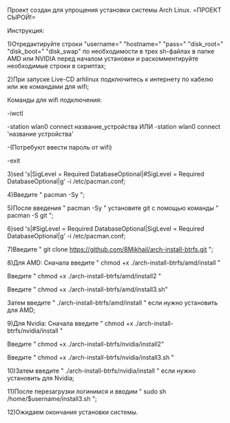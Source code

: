 Проект создан для упрощения установки системы Arch Linux. =ПРОЕКТ СЫРОЙ!=

Инструкция:

1)Отредактируйте строки "username=" "hostname=" "pass=" "disk_root=" "disk_boot=" "disk_swap" по необходимости в трех sh-файлах в папке AMD или NVIDIA перед началом установки и раскомментируйте необходимые строки в скриптах;

2)При запуске Live-CD arhlinux подключитесь к интернету по кабелю или же командами для wifi;

Команды для wifi подключения:

-iwctl

-station wlan0 connect название_устройства ИЛИ -station wlan0 connect 'название устройства'

-(Потребуют ввести пароль от wifi)

-exit

3)sed 's|SigLevel    = Required DatabaseOptional|#SigLevel    = Required DatabaseOptional|g' -i /etc/pacman.conf;

4)Введите " pacman -Sy ";

5)После введения " pacman -Sy " установите git с помощью команды " pacman -S git ";

6)sed 's|#SigLevel    = Required DatabaseOptional|SigLevel    = Required DatabaseOptional|g' -i /etc/pacman.conf;

7)Введите " git clone https://github.com/8Mikhail/arch-install-btrfs.git ";

8)Для AMD:
Сначала введите " chmod +x ./arch-install-btrfs/amd/install "

Введите " chmod +x ./arch-install-btrfs/amd/install2 "

Введите " chmod +x ./arch-install-btrfs/amd/install3.sh"

Затем введите " ./arch-install-btrfs/amd/install " если нужно установить для AMD;

9)Для Nvidia:
Сначала введите " chmod +x ./arch-install-btrfs/nvidia/install "

Введите " chmod +x ./arch-install-btrfs/nvidia/install2"

Введите " chmod +x ./arch-install-btrfs/nvidia/install3.sh "

10)Затем введите " ./arch-install-btrfs/nvidia/install " если нужно установить для Nvidia;

11)После перезагрузки логинимся и вводим " sudo sh /home/$username/install3.sh ";

12)Ожидаем окончания установки системы.
